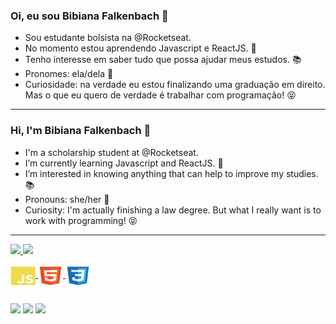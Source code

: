 ### Oi, eu sou Bibiana Falkenbach 👋

- Sou estudante bolsista na @Rocketseat. 
- No momento estou aprendendo Javascript e ReactJS. 🌱
- Tenho interesse em saber tudo que possa ajudar meus estudos. 📚
- Pronomes: ela/dela 🌈
- Curiosidade: na verdade eu estou finalizando uma graduação em direito. Mas o que eu quero de verdade é trabalhar com programação! 😝

---

### Hi, I'm Bibiana Falkenbach 👋

- I'm a scholarship student at @Rocketseat.
- I’m currently learning Javascript and ReactJS. 🌱
- I’m interested in knowing anything that can help to improve my studies. 📚
- Pronouns: she/her 🌈
- Curiosity: I'm actually finishing a law degree. But what I really want is to work with programming! 😝

---

<div>
  <a href="https://github.com/falkenbach-github">
  <img height="180em" src="https://github-readme-stats.vercel.app/api?username=bifalken&show_icons=true&theme=tokyonight&include_all_commits=true&count_private=true"/>
  <img height="150em" src="https://github-readme-stats.vercel.app/api/top-langs/?username=bifalken&layout=compact&langs_count=7&theme=tokyonight"/>
</div>
<div style="display: inline_block"><br>
  <img align="center" alt="Falk-Js" height="30" width="40" src="https://raw.githubusercontent.com/devicons/devicon/master/icons/javascript/javascript-plain.svg">
  <img align="center" alt="Falk-HTML" height="30" width="40" src="https://raw.githubusercontent.com/devicons/devicon/master/icons/html5/html5-original.svg">
  <img align="center" alt="Falk-CSS" height="30" width="40" src="https://raw.githubusercontent.com/devicons/devicon/master/icons/css3/css3-original.svg">
</div>
  
  ##
 
<div> 
  <a href="https://t.me/bibianafalkenbach" target="_blank"><img src="https://img.shields.io/badge/Telegram-2CA5E0?style=for-the-badge&logo=telegram&logoColor=white"></a>
  <a href="https://www.linkedin.com/in/bibiana-falkenbach" target="_blank"><img src="https://img.shields.io/badge/-LinkedIn-%230077B5?style=for-the-badge&logo=linkedin&logoColor=white" target="_blank"></a> 
  <a href = "mailto:falkenbachbibiana@gmail.com"><img src="https://img.shields.io/badge/-Gmail-%23333?style=for-the-badge&logo=gmail&logoColor=white" target="_blank"></a>
 
</div>
